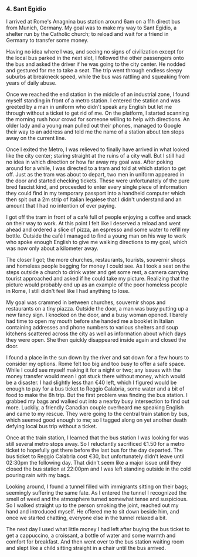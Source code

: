 ### 4. Sant Egidio

I arrived at Rome's Anagnina bus station around 6am on a 11h direct bus from Munich, Germany. My goal was to make my way to Sant Egidio, a shelter run by the Catholic church; to reload and wait for a friend in Germany to transfer some money.

Having no idea where I was, and seeing no signs of civilization except for the local bus parked in the next slot, I followed the other passengers onto the bus and asked the driver if he was going to the city center. He nodded and gestured for me to take a seat. The trip went through endless sleepy suburbs at breakneck speed, while the bus was rattling and squeaking from years of daily abuse.

Once we reached the end station in the middle of an industrial zone, I found myself standing in front of a metro station. I entered the station and was greeted by a man in uniform who didn't speak any English but let me through without a ticket to get rid of me. On the platform, I started scanning the morning rush hour crowd for someone willing to help with directions. An older lady and a young man pulled out their phones, managed to Google their way to an address and told me the name of a station about ten stops away on the current line.

Once I exited the Metro, I was relieved to finally have arrived in what looked like the city center; staring straight at the ruins of a city wall. But I still had no idea in which direction or how far away my goal was. After poking around for a while, I was directed to a tram and told at which station to get off. Just as the tram was about to depart, two men in uniform appeared in the door and started checking tickets. These were unfortunately of the pure bred fascist kind, and proceeded to enter every single piece of information they could find in my temporary passport into a handheld computer which then spit out a 2m strip of Italian legalese that I didn't understand and an amount that I had no intention of ever paying.

I got off the tram in front of a café full of people enjoying a coffee and snack on their way to work. At this point I felt like I deserved a reload and went ahead and ordered a slice of pizza, an espresso and some water to refill my bottle. Outside the café I managed to find a young man on his way to work who spoke enough English to give me walking directions to my goal, which was now only about a kilometer away.

The closer I got; the more churches, restaurants, tourists, souvernir shops and homeless people begging for money I could see. As I took a seat on the steps outside a church to drink water and get some rest, a camera carrying tourist approached and asked if he could take my picture. Realizing that the picture would probably end up as an example of the poor homeless people in Rome, I still didn't feel like I had anything to lose.

My goal was crammed in between churches, souvernir shops and restaurants on a tiny piazza. Outside the door, a man was busy putting up a new fancy sign. I knocked on the door, and a busy woman opened. I barely had time to open my mouth before she handed me a booklet in Italian containing addresses and phone numbers to various shelters and soup kitchens scattered across the city as well as information about which days they were open. She then quickly disappeared inside again and closed the door.

I found a place in the sun down by the river and sat down for a few hours to consider my options. Rome felt too big and too busy to offer a safe space. While I could see myself making it for a night or two; any issues with the money transfer would mean I got stuck there without money, which would be a disaster. I had slightly less than €40 left, which I figured would be enough to pay for a bus ticket to Reggio Calabria, some water and a bit of food to make the 8h trip. But the first problem was finding the bus station. I grabbed my bags and walked out into a nearby busy intersection to find out more. Luckily, a friendly Canadian couple overheard me speaking English and came to my rescue. They were going to the central train station by bus, which seemed good enough to me; so I tagged along on yet another death defying local bus trip without a ticket.

Once at the train station, I learned that the bus station I was looking for was still several metro stops away. So I reluctantly sacrificed €1.50 for a metro ticket to hopefully get there before the last bus for the day departed. The bus ticket to Reggio Calabria cost €30, but unfortunately didn't leave until 02:30pm the following day. That didn't seem like a major issue until they closed the bus station at 22:00pm and I was left standing outside in the cold pouring rain with my bags.

Looking around, I found a tunnel filled with immigrants sitting on their bags; seemingly suffering the same fate. As I entered the tunnel I recognized the smell of weed and the atmosphere turned somewhat tense and suspicious. So I walked straight up to the person smoking the joint, reached out my hand and introduced myself. He offered me to sit down beside him, and once we started chatting, everyone else in the tunnel relaxed a bit.

The next day I used what little money I had left after buying the bus ticket to get a cappuccino, a croissant, a bottle of water and some warmth and comfort for breakfast. And then went over to the bus station waiting room and slept like a child sitting straight in a chair until the bus arrived.

